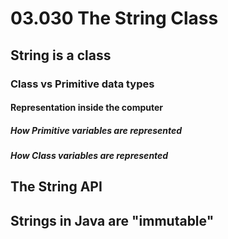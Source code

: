 # 03.030 The String Class

## String is a class

### Class vs Primitive data types

#### Representation inside the computer

##### How Primitive variables are represented

##### How Class variables are represented

## The String API

## Strings in Java are "immutable"
